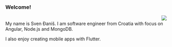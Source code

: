 ### Welcome!

<img align="right" src="https://github-readme-stats.vercel.app/api?username=svendjanis&show_icons=true&count_private=true&theme=tokyonight&include_all_commits=true&hide=contribs" />

<br>
My name is Sven Đaniš. I am software engineer from Croatia with focus on Angular, Node.js and MongoDB.

I also enjoy creating mobile apps with Flutter.
